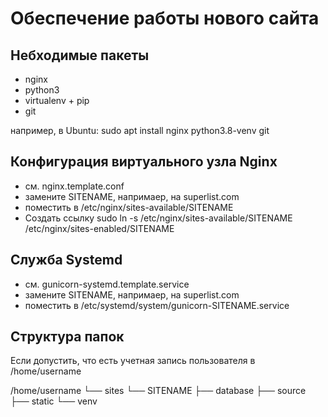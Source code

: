 Обеспечение работы нового сайта
===============================
## Небходимые пакеты
* nginx
* python3
* virtualenv + pip
* git

например, в Ubuntu:
    sudo apt install nginx python3.8-venv git

## Конфигурация виртуального узла Nginx

* см. nginx.template.conf
* замените SITENAME, напримаер, на superlist.com
* поместить в /etc/nginx/sites-available/SITENAME
* Создать ссылку sudo ln -s /etc/nginx/sites-available/SITENAME /etc/nginx/sites-enabled/SITENAME

## Служба Systemd
* см. gunicorn-systemd.template.service
* замените SITENAME, напримаер, на superlist.com
* поместить в /etc/systemd/system/gunicorn-SITENAME.service

## Структура папок
Если допустить, что есть учетная запись пользователя в /home/username

/home/username
└── sites
    └── SITENAME
        ├── database
        ├── source
        ├── static
        └── venv

